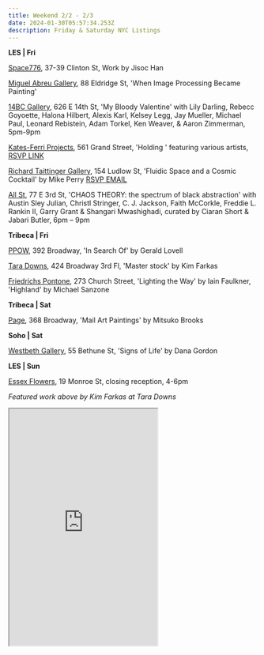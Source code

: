 ```yaml
---
title: Weekend 2/2 - 2/3
date: 2024-01-30T05:57:34.253Z
description: Friday & Saturday NYC Listings
---
```

**L﻿ES | Fri**

[Space776](https://www.space776.com/), 37-39 Clinton St, Work by Jisoc Han

[Miguel Abreu Gallery](https://miguelabreugallery.com/exhibitions/), 88 Eldridge St, 'When Image Processing Became Painting'

[14BC Gallery](https://www.instagram.com/14bcgallery), 626 E 14th St, 'My Bloody Valentine' with Lily Darling, Rebecc Goyoette, Halona Hilbert, Alexis Karl, Kelsey Legg, Jay Mueller, Michael Paul, Leonard Rebistein, Adam Torkel, Ken Weaver, & Aaron Zimmerman, 5pm-9pm

[Kates-Ferri Projects](https://www.katesferriprojects.com/), 561 Grand Street, 'Holding ' featuring various artists, [RSVP LINK](https://ci.ovationtix.com/209/performance/11394528)

[Richard Taittinger Gallery](https://richardtaittinger.com/exhibitions/), 154 Ludlow St, 'Fluidic Space and a Cosmic Cocktail' by Mike Perry [RSVP EMAIL](info@richardtaittinger.com)

[All St](https://allstnyc.com/3rd:-chaos-theory), 77 E 3rd St, 'CHAOS THEORY: the spectrum of black abstraction' with Austin Sley Julian, Christl Stringer, C. J. Jackson, Faith McCorkle, Freddie L. Rankin II, Garry Grant & Shangari Mwashighadi, curated by Ciaran Short & Jabari Butler, 6pm – 9pm

**Tribeca | Fri**

[P﻿POW](https://www.ppowgallery.com/exhibitions), 392 Broadway, 'In Search Of' by Gerald Lovell

[Tara Downs](https://taradowns.com/exhibitions/kim-farkas), 424 Broadway 3rd Fl, 'Master stock' by Kim Farkas

[Friedrichs Pontone](https://www.friedrichspontone.com/), 273 Church Street, 'Lighting the Way' by Iain Faulkner, 'Highland' by Michael Sanzone

**T﻿ribeca | Sat**

[P﻿age](https://www.page-nyc.com/exhibitions/mitsuko-brooks), 368 Broadway, 'Mail Art Paintings' by Mitsuko Brooks

**S﻿oho | Sat**

[Westbeth Gallery](https://westbeth.org/event/dana-gordon/), 55 Bethune St, 'Signs of Life' by Dana Gordon

**L﻿ES | Sun**

[Essex Flowers](https://essexflowers.us/), 19 Monroe St, closing reception, 4-6pm

*F﻿eatured work above by Kim Farkas at Tara Downs* 

<iframe src="https://www.google.com/maps/d/u/1/embed?mid=1f5Unk1WF-0gM1Ru_WZmU7ENi_bS1e4E&ehbc=2E312F" width="*100%*" height="480"></iframe>